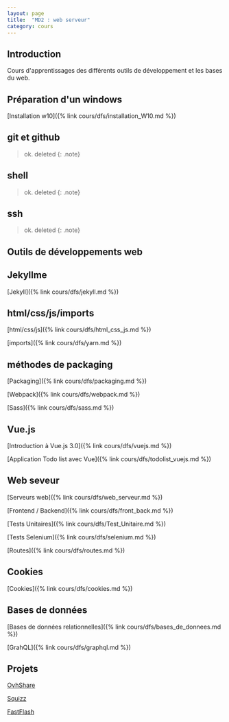 ```yaml
---
layout: page
title:  "MD2 : web serveur"
category: cours
---
```


## Introduction

Cours d'apprentissages des différents outils de développement et les bases du web.

## Préparation d'un windows

  [Installation w10]({% link cours/dfs/installation_W10.md %})

## git et github

> ok. deleted
{: .note}


## shell

> ok. deleted
{: .note}

## ssh

> ok. deleted
{: .note}

## **Outils de développements web**

## Jekyllme

  [Jekyll]({% link cours/dfs/jekyll.md %})

## html/css/js/imports

  [html/css/js]({% link cours/dfs/html_css_js.md %})

  [imports]({% link cours/dfs/yarn.md %})

## méthodes de packaging

  [Packaging]({% link cours/dfs/packaging.md %})

  [Webpack]({% link cours/dfs/webpack.md %})

  [Sass]({% link cours/dfs/sass.md %})

## Vue.js

  [Introduction à Vue.js 3.0]({% link cours/dfs/vuejs.md %})

  [Application Todo list avec Vue]({% link cours/dfs/todolist_vuejs.md %})

## Web seveur

  [Serveurs web]({% link cours/dfs/web_serveur.md %})
  
  [Frontend / Backend]({% link cours/dfs/front_back.md %})
  
  [Tests Unitaires]({% link cours/dfs/Test_Unitaire.md %})
  
  [Tests Selenium]({% link cours/dfs/selenium.md %})
  
  [Routes]({% link cours/dfs/routes.md %})
  
## Cookies

  [Cookies]({% link cours/dfs/cookies.md %})

## Bases de données

  [Bases de données relationnelles]({% link cours/dfs/bases_de_donnees.md %})

  [GrahQL]({% link cours/dfs/graphql.md %})

## Projets

  [OvhShare](https://github.com/BaptisteMahe/my-drive)
  
  
  [Squizz](https://github.com/LeoLaurent/projet-dfs-quizz-vue2)

  [FastFlash](https://github.com/fanismichalakis/fastflash)
